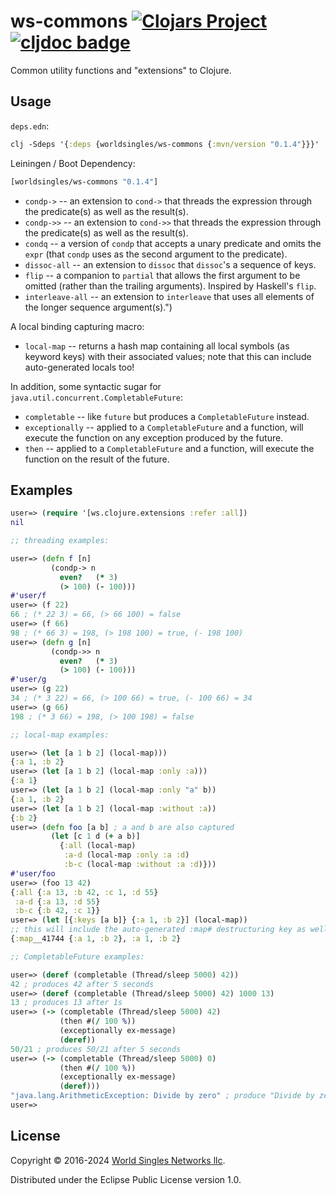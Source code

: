 # ws-commons [![Clojars Project](http://clojars.org/worldsingles/ws-commons/latest-version.svg)](http://clojars.org/worldsingles/ws-commons) [![cljdoc badge](https://cljdoc.org/badge/worldsingles/ws-commons)](https://cljdoc.org/d/worldsingles/ws-commons/CURRENT)

Common utility functions and "extensions" to Clojure.

## Usage

`deps.edn`:

``` clojure
clj -Sdeps '{:deps {worldsingles/ws-commons {:mvn/version "0.1.4"}}}'
```

Leiningen / Boot Dependency:

``` clojure
[worldsingles/ws-commons "0.1.4"]
```

* `condp->` -- an extension to `cond->` that threads the expression through the predicate(s) as well as the result(s).
* `condp->>` -- an extension to `cond->>` that threads the expression through the predicate(s) as well as the result(s).
* `condq` -- a version of `condp` that accepts a unary predicate and omits the `expr` (that `condp` uses as the second argument to the predicate).
* `dissoc-all` -- an extension to `dissoc` that `dissoc`'s a sequence of keys.
* `flip` -- a companion to `partial` that allows the first argument to be omitted (rather than the trailing arguments). Inspired by Haskell's `flip`.
* `interleave-all` -- an extension to `interleave` that uses all elements of the longer sequence argument(s).")

A local binding capturing macro:

* `local-map` -- returns a hash map containing all local symbols (as keyword keys) with their associated values; note that this can include auto-generated locals too!

In addition, some syntactic sugar for `java.util.concurrent.CompletableFuture`:

* `completable` -- like `future` but produces a `CompletableFuture` instead.
* `exceptionally` -- applied to a `CompletableFuture` and a function, will execute the function on any exception produced by the future.
* `then` -- applied to a `CompletableFuture` and a function, will execute the function on the result of the future.

## Examples

``` clojure
user=> (require '[ws.clojure.extensions :refer :all])
nil

;; threading examples:

user=> (defn f [n]
         (condp-> n
           even?   (* 3)
           (> 100) (- 100)))
#'user/f
user=> (f 22)
66 ; (* 22 3) = 66, (> 66 100) = false
user=> (f 66)
98 ; (* 66 3) = 198, (> 198 100) = true, (- 198 100)
user=> (defn g [n]
         (condp->> n
           even?   (* 3)
           (> 100) (- 100)))
#'user/g
user=> (g 22)
34 ; (* 3 22) = 66, (> 100 66) = true, (- 100 66) = 34
user=> (g 66)
198 ; (* 3 66) = 198, (> 100 198) = false

;; local-map examples:

user=> (let [a 1 b 2] (local-map)))
{:a 1, :b 2}
user=> (let [a 1 b 2] (local-map :only :a)))
{:a 1}
user=> (let [a 1 b 2] (local-map :only "a" b))
{:a 1, :b 2}
user=> (let [a 1 b 2] (local-map :without :a))
{:b 2}
user=> (defn foo [a b] ; a and b are also captured
         (let [c 1 d (+ a b)]
           {:all (local-map)
            :a-d (local-map :only :a :d)
            :b-c (local-map :without :a :d)}))
#'user/foo
user=> (foo 13 42)
{:all {:a 13, :b 42, :c 1, :d 55}
 :a-d {:a 13, :d 55}
 :b-c {:b 42, :c 1}}
user=> (let [{:keys [a b]} {:a 1, :b 2}] (local-map))
;; this will include the auto-generated :map# destructuring key as well
{:map__41744 {:a 1, :b 2}, :a 1, :b 2}

;; CompletableFuture examples:

user=> (deref (completable (Thread/sleep 5000) 42))
42 ; produces 42 after 5 seconds
user=> (deref (completable (Thread/sleep 5000) 42) 1000 13)
13 ; produces 13 after 1s
user=> (-> (completable (Thread/sleep 5000) 42)
           (then #(/ 100 %))
           (exceptionally ex-message)
           (deref))
50/21 ; produces 50/21 after 5 seconds
user=> (-> (completable (Thread/sleep 5000) 0)
           (then #(/ 100 %))
           (exceptionally ex-message)
           (deref)))
"java.lang.ArithmeticException: Divide by zero" ; produce "Divide by zero" after 5s
user=>
```

## License

Copyright © 2016-2024 [World Singles Networks llc](https://worldsinglesnetworks.com/).

Distributed under the Eclipse Public License version 1.0.
